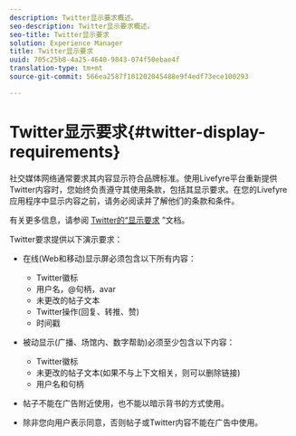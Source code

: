 ```yaml
---
description: Twitter显示要求概述。
seo-description: Twitter显示要求概述。
seo-title: Twitter显示要求
solution: Experience Manager
title: Twitter显示要求
uuid: 705c25b8-4a25-4640-9843-074f50ebae4f
translation-type: tm+mt
source-git-commit: 566ea2587f101202045488e9f4edf73ece100293

---
```



# Twitter显示要求{#twitter-display-requirements}

社交媒体网络通常要求其内容显示符合品牌标准。使用Livefyre平台重新提供Twitter内容时，您始终负责遵守其使用条款，包括其显示要求。在您的Livefyre应用程序中显示内容之前，请务必阅读并了解他们的条款和条件。

有关更多信息，请参阅 [Twitter的“显示要求](https://about.twitter.com/company/display-requirements) ”文档。

Twitter要求提供以下演示要求：

* 在线(Web和移动)显示屏必须包含以下所有内容：

   * Twitter徽标
   * 用户名，@句柄，avar
   * 未更改的帖子文本
   * Twitter操作(回复、转推、赞)
   * 时间戳

* 被动显示(广播、场馆内、数字帮助)必须至少包含以下内容：

   * Twitter徽标
   * 未更改的帖子文本(如果不与上下文相关，则可以删除链接)
   * 用户名和句柄

* 帖子不能在广告附近使用，也不能以暗示背书的方式使用。
* 除非您向用户表示同意，否则帖子或Twitter内容不能在广告中使用。
